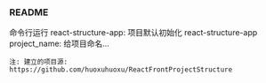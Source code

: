 ### README

命令行运行
    react-structure-app: 项目默认初始化
    react-structure-app project_name: 给项目命名... 

    注: 建立的项目源: https://github.com/huoxuhuoxu/ReactFrontProjectStructure



